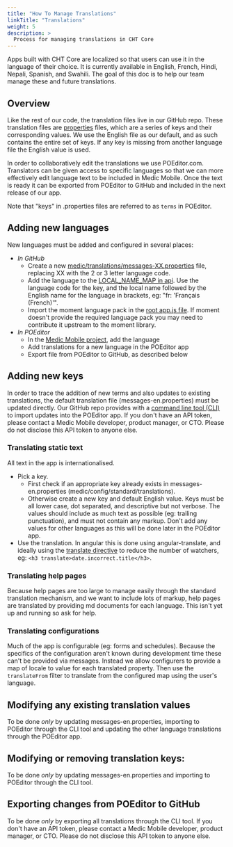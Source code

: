 ```yaml
---
title: "How To Manage Translations"
linkTitle: "Translations"
weight: 5
description: >
  Process for managing translations in CHT Core
---
```


Apps built with CHT Core are localized so that users can use it in the language of their choice. It is currently available in English, French, Hindi, Nepali, Spanish, and Swahili. The goal of this doc is to help our team manage these and future translations.

## Overview
Like the rest of our code, the translation files live in our GitHub repo. These translation files are [properties](https://en.wikipedia.org/wiki/.properties) files, which are a series of keys and their corresponding values. We use the English file as our default, and as such contains the entire set of keys. If any key is missing from another language file the English value is used.

In order to collaboratively edit the translations we use POEditor.com. Translators can be given access to specific languages so that we can more effectively edit language text to be included in Medic Mobile. Once the text is ready it can be exported from POEditor to GitHub and included in the next release of our app.

Note that "keys" in .properties files are referred to as `terms` in POEditor.

## Adding new languages
New languages must be added and configured in several places:
- *In GitHub*
  - Create a new [medic/translations/messages-XX.properties](https://github.com/medic/medic/blob/master/translations/) file, replacing XX with the 2 or 3 letter language code.
  - Add the language to the [LOCAL_NAME_MAP in api](https://github.com/medic/medic-api/blob/master/translations.js#L10). Use the language code for the key, and the local name followed by the English name for the language in brackets, eg: "fr: 'Français (French)'".
  - Import the moment language pack in the [root app.js file](https://github.com/medic/medic/blob/master/static/js/app.js#L25). If moment doesn't provide the required language pack you may need to contribute it upstream to the moment library.
- *In POEditor*
  - In the [Medic Mobile project](https://poeditor.com/projects/view?id=33025), add the language
  - Add translations for a new language in the POEditor app
  - Export file from POEditor to GitHub, as described below


## Adding new keys
In order to trace the addition of new terms and also updates to existing translations,
the default translation file (messages-en.properties) must be updated directly.
Our GitHub repo provides with a [command line tool (CLI)](https://github.com/medic/medic/tree/master/scripts/poe) to
import updates into the POEditor app.
If you don't have an API token, please contact a Medic Mobile developer, product manager, or CTO. Please do not disclose this API token to anyone else.

### Translating static text

All text in the app is internationalised.

- Pick a key.
  - First check if an appropriate key already exists in messages-en.properties (medic/config/standard/translations).
  - Otherwise create a new key and default English value. Keys must be all lower case, dot separated, and descriptive but not verbose. The values should include as much text as possible (eg: trailing punctuation), and must not contain any markup. Don't add any values for other languages as this will be done later in the POEditor app.
- Use the translation. In angular this is done using angular-translate, and ideally using the [translate directive](http://angular-translate.github.io/docs/#/guide/05_using-translate-directive) to reduce the number of watchers, eg: `<h3 translate>date.incorrect.title</h3>`.

### Translating help pages

Because help pages are too large to manage easily through the standard translation mechanism, and we want to include lots of markup, help pages are translated by providing md documents for each language. This isn't yet up and running so ask for help.

### Translating configurations

Much of the app is configurable (eg: forms and schedules). Because the specifics of the configuration aren't known during development time these can't be provided via messages. Instead we allow configurers to provide a map of locale to value for each translated property. Then use the `translateFrom` filter to translate from the configured map using the user's language.

## Modifying any existing translation values
To be done *only* by updating messages-en.properties, importing to POEditor through the CLI tool and updating the other language translations through the POEditor app.

## Modifying or removing translation keys:
To be done *only* by updating messages-en.properties and importing to POEditor through the CLI tool.

## Exporting changes from POEditor to GitHub
To be done *only* by exporting all translations through the CLI tool.
If you don't have an API token, please contact a Medic Mobile developer, product manager, or CTO. Please do not disclose this API token to anyone else.
